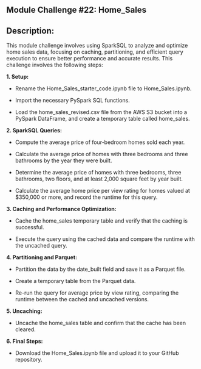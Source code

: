 ## **Module Challenge #22: Home_Sales**

## Description: 

This module challenge involves using SparkSQL to analyze and optimize home sales data, focusing on caching, partitioning, and efficient query execution to ensure better performance and accurate results. This challenge involves the following steps:

**1. Setup:**

- Rename the Home_Sales_starter_code.ipynb file to Home_Sales.ipynb.

- Import the necessary PySpark SQL functions.

- Load the home_sales_revised.csv file from the AWS S3 bucket into a PySpark DataFrame, and create a temporary table called home_sales.

**2. SparkSQL Queries:**

- Compute the average price of four-bedroom homes sold each year.

- Calculate the average price of homes with three bedrooms and three bathrooms by the year they were built.

- Determine the average price of homes with three bedrooms, three bathrooms, two floors, and at least 2,000 square feet by year built.

- Calculate the average home price per view rating for homes valued at $350,000 or more, and record the runtime for this query.

**3. Caching and Performance Optimization:**

- Cache the home_sales temporary table and verify that the caching is successful.

- Execute the query using the cached data and compare the runtime with the uncached query.

**4. Partitioning and Parquet:**

- Partition the data by the date_built field and save it as a Parquet file.

- Create a temporary table from the Parquet data.

- Re-run the query for average price by view rating, comparing the runtime between the cached and uncached versions.

**5. Uncaching:**

- Uncache the home_sales table and confirm that the cache has been cleared.

**6. Final Steps:**

- Download the Home_Sales.ipynb file and upload it to your GitHub repository.




